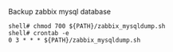 Backup zabbix mysql database

```
shell# chmod 700 ${PATH}/zabbix_mysqldump.sh
shell# crontab -e 
0 3 * * * ${PATH}/zabbix_mysqldump.sh
```